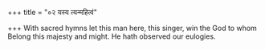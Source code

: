+++
title = "०२ यस्य त्यन्महित्वं"

+++
With sacred hymns let this man here, this singer, win the God to whom  
     Belong this majesty and might. He hath observed our eulogies.